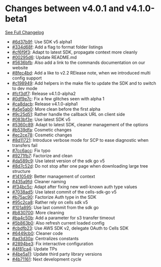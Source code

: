 # Changes between v4.0.1 and v4.1.0-beta1

[See Full Changelog](https://github.com/pydio/cells-client/compare/v4.0.1...v4.1.0-beta1)

- [#6d37b9f](https://github.com/pydio/cells-client/commit/6d37b9faf647df999251115112287cc8039eb675): Use SDK v5 alpha1
- [#334d68f](https://github.com/pydio/cells-client/commit/334d68f3808a476f5dbd1253342fc0779c110420): Add a flag to format folder listings
- [#cf6f9f3](https://github.com/pydio/cells-client/commit/cf6f9f34f6a331bee41782685075dacc81bce62a): Adapt to latest SDK, propagate context more cleanly
- [#00295d6](https://github.com/pydio/cells-client/commit/00295d662ac6a9d596a647a166ce98d59d16c7df): Update README.md
- [#5636bfb](https://github.com/pydio/cells-client/commit/5636bfb168034581d9f4fec12bf76e4b6d7923df): Also add a link to the commands documentation on our website
- [#8fec4bd](https://github.com/pydio/cells-client/commit/8fec4bd826a91fb5664c5f2d96019d0f42abff69): Add a like to v2.2 RElease note, when we introduced multi config support
- [#c198949](https://github.com/pydio/cells-client/commit/c198949df771b7c1c7762c5c1a24f6324a16991d): Add helpers in the make file to update the SDK and to switch to dev mode
- [#fcf3df7](https://github.com/pydio/cells-client/commit/fcf3df7555f89c30fa39b034f55b9fbdfb4d59a9): Release v4.1.0-alpha2
- [#0df9e7c](https://github.com/pydio/cells-client/commit/0df9e7c88c68ca94ba59cdaba3db6ee9171fc0bd): Fix a few glitches seen with alpha 1
- [#ca8dacb](https://github.com/pydio/cells-client/commit/ca8dacb79f204990658b6ee11f2200d8a7430eef): Release v4.1.0-alpha1
- [#a5e5ab0](https://github.com/pydio/cells-client/commit/a5e5ab0706e13612051e55465d763515afa4a4c1): More clean before the first alpha
- [#9c25d51](https://github.com/pydio/cells-client/commit/9c25d51c21852eeca7d627d0d4236194b3e8cce7): Rather handle the callback URL on client side
- [#083bf3e](https://github.com/pydio/cells-client/commit/083bf3e0358d607fdec6154cc44526924645a614): Use latest SDK v5
- [#5360c89](https://github.com/pydio/cells-client/commit/5360c89326897b24b325ca7eaf716f872775857e): Adapt to latest SDK, cleaner management of the options
- [#b539dfa](https://github.com/pydio/cells-client/commit/b539dfa9a80262f999baf025affcccf255d1c16b): Cosmetic changes
- [#ec2ce78](https://github.com/pydio/cells-client/commit/ec2ce789c18d19049a74982a9999526dc6a30ff4): Cosmetic changes
- [#8d11721](https://github.com/pydio/cells-client/commit/8d117210f642812da62298df0ff461a3868784b5): Introduce verbose mode for SCP to ease diagnostic when transfers fail
- [#7cc6acc](https://github.com/pydio/cells-client/commit/7cc6acc332cb44ec2b8cbe481c481e341ff2475c): Fix typo
- [#9271fb7](https://github.com/pydio/cells-client/commit/9271fb797d1f533a264c76d0fa8c7a47fb212c83): Factorize and clean
- [#da589c9](https://github.com/pydio/cells-client/commit/da589c913ed2ecbc6dc53ac55f81008cd25a4f47): Use latest version of the sdk go v5
- [#8d7c52d](https://github.com/pydio/cells-client/commit/8d7c52d9dbaefdc59cab878400fbfa47191f699e): Do not stop after one page when downloading large tree structure
- [#1410549](https://github.com/pydio/cells-client/commit/1410549258d4605f56a471fb40334b5aafee2105): Better management of context
- [#435a9fd](https://github.com/pydio/cells-client/commit/435a9fd3d0bbf9195d2250e8cd817251a18aa363): Cleaner naming
- [#f34bc5c](https://github.com/pydio/cells-client/commit/f34bc5ca34c804a736339f51bb8dba3658c8470c): Adapt after fixing new well-known auth type values
- [#7038ad5](https://github.com/pydio/cells-client/commit/7038ad5c70f87aab8a831f75aa7e536812881f56): Use latest commit of the cells-sdk-go v5
- [#b75ac90](https://github.com/pydio/cells-client/commit/b75ac9010dccefbac5504a03c09ae18db0adbd8c): Factorize Auth type in the SDK
- [#95c2ca8](https://github.com/pydio/cells-client/commit/95c2ca8e983af8d1664620c09c00677fde94dd96): Rather rely on cells sdk v5
- [#101a895](https://github.com/pydio/cells-client/commit/101a895a25cb1b2b0af876dfe8185806cdcd2e0b): Use last commit from the sdk go
- [#b830700](https://github.com/pydio/cells-client/commit/b8307005420de57a12031d419994ddef301ad31f): More cleaning
- [#ba4c50b](https://github.com/pydio/cells-client/commit/ba4c50b9e6368da39e4d606ed505a070cbc31b32): Add a parameter for s3 transfer timeout
- [#5b863b0](https://github.com/pydio/cells-client/commit/5b863b0cb5cb3c84f599cf18689364c98254f23a): Also refresh current loaded config
- [#cbdfb23](https://github.com/pydio/cells-client/commit/cbdfb23cb45f84227d1f877ebcff8399be743895): Use AWS SDK v2, delegate OAuth to Cells SDK
- [#6449cb0](https://github.com/pydio/cells-client/commit/6449cb0dbe06971d5040e81bdb82958fea37d8ba): Cleaner code
- [#ad3d30a](https://github.com/pydio/cells-client/commit/ad3d30aa0aa87d21be9829c55678e0e1591416b9): Centralizes constants
- [#2894be3](https://github.com/pydio/cells-client/commit/2894be3e4fd4afd5810b6b096087539db6965d90): Fix interractive configuration
- [#4f81ca4](https://github.com/pydio/cells-client/commit/4f81ca41c0bb52307149d4839f75c1ad027a43c1): Update TPs
- [#4be5a11](https://github.com/pydio/cells-client/commit/4be5a11efd25124421f7fd12ceff001fb96e2b29): Update third party library versions
- [#4b71161](https://github.com/pydio/cells-client/commit/4b711611685c19e2bdd6d9e8bb13e1f5ec7f1d8e): Next development cycle
